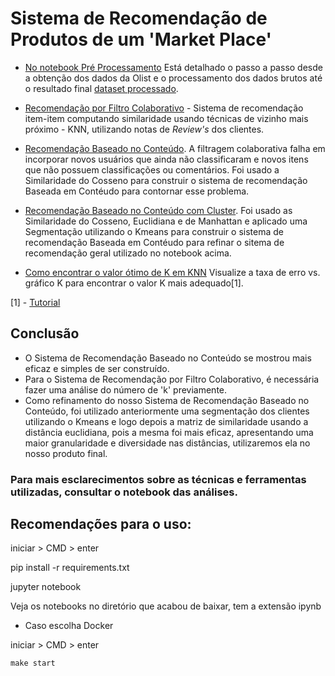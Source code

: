 # Sistema de Recomendação de Produtos de um 'Market Place'

- [No notebook Pré Processamento](pre_processamento.ipynb) Está detalhado o passo a passo desde a obtenção dos dados da Olist e o processamento dos dados brutos até o resultado final [dataset processado](olist_processado.csv).

- [Recomendação por Filtro Colaborativo](recomendacao-filtro_colaborativo.ipynb) - Sistema de recomendação item-item computando similaridade usando técnicas de vizinho mais próximo - KNN, utilizando notas de *Review's* dos clientes.

- [Recomendação Baseado no Conteúdo](recomendacao-baseado_conteudo.ipynb). A filtragem colaborativa falha em incorporar novos usuários que ainda não classificaram e novos itens que não possuem classificações ou comentários. Foi usado a Similaridade do Cosseno para construir o sistema de recomendação Baseada em Contéudo para contornar esse problema.

- [Recomendação Baseado no Conteúdo com Cluster](recomendacao-baseado_conteudo_cluster.ipynb). Foi usado as Similaridade do Cosseno, Euclidiana e de Manhattan e aplicado uma Segmentação utilizando o Kmeans para construir o sistema de recomendação Baseada em Contéudo para refinar o sitema de recomendação geral utilizado no notebook acima.

- [Como encontrar o valor ótimo de K em KNN](knn_k.ipynb) Visualize a taxa de erro vs. gráfico K para encontrar o valor K mais adequado[1].

[1] - [Tutorial](https://towardsdatascience.com/how-to-find-the-optimal-value-of-k-in-knn-35d936e554eb#:~:text=The%20optimal%20K%20value%20usually,be%20aware%20of%20the%20outliers.)


## Conclusão

- O Sistema de Recomendação Baseado no Conteúdo se mostrou mais eficaz e simples de ser construído.
- Para o Sistema de Recomendação por Filtro Colaborativo, é necessária fazer uma análise do número de 'k' previamente.
- Como refinamento do nosso Sistema de Recomendação Baseado no Conteúdo, foi utilizado anteriormente uma segmentação dos clientes utilizando o Kmeans e logo depois a matriz de similaridade usando a distância euclidiana, pois a mesma foi mais eficaz, apresentando uma maior granularidade e diversidade nas distâncias, utilizaremos ela no nosso produto final.


### Para mais esclarecimentos sobre as técnicas e ferramentas utilizadas, consultar o notebook das análises.


## Recomendações para o uso:

iniciar > CMD > enter

pip install -r requirements.txt

jupyter notebook

Veja os notebooks no diretório que acabou de baixar, tem a extensão ipynb


- Caso escolha Docker

iniciar > CMD > enter

```
make start

```

